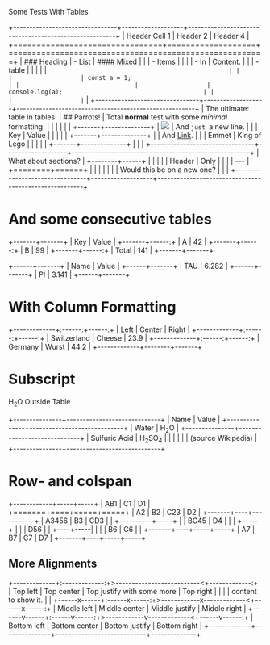 Some Tests With Tables

+--------------------------------+-------------------+-------------------------------------------------------+
| Header Cell 1                  | Header 2          | Header 4                                              |
+================================+===================+=======================================================+
| ### Heading                    | - List            | #### Mixed                                            |
|                                | - Items           |                                                       |
|                                | - In              | Content.                                              |
|                                | - table           |                                                       |
|                                |                   | ```                                                   |
|                                |                   | const a = 1;                                          |
|                                |                   | console.log(a);                                       |
|                                |                   | ```                                                   |
+--------------------------------+-------------------+-------------------------------------------------------+
| The ultimate: table in tables: | ## Parrots!       | Total **normal** test with some _minimal_ formatting. |
|                                |                   |                                                       |
| +-------+--------------+       | ![][image0]       | And `just `a new line.                                |
| | Key   | Value        |       |                   |                                                       |
| +-------+--------------+       |                   | And [Link](https://www.adobe.com/).                   |
| | Emmet | King of Lego |       |                   |                                                       |
| +-------+--------------+       |                   |                                                       |
+--------------------------------+-------------------+-------------------------------------------------------+
| What about sections?           | +--------+------+ |                                                       |
|                                | | Header | Only | |                                                       |
| ---                            | +========+======+ |                                                       |
|                                |                   |                                                       |
| Would this be on a new one?    |                   |                                                       |
+--------------------------------+-------------------+-------------------------------------------------------+

# And some consecutive tables

+-------+-------+
| Key   | Value |
+-------+------:+
| A     | 42    |
+-------+------:+
| B     | 99    |
+-------+------:+
| Total | 141   |
+-------+-------+

+------+-------+
| Name | Value |
+------+-------+
| TAU  | 6.282 |
+------+-------+
| PI   | 3.141 |
+------+-------+

# With Column Formatting

+-------------+:------:+------:+
| Left        | Center | Right |
+-------------+:------:+------:+
| Switzerland | Cheese | 23.9  |
+-------------+:------:+------:+
| Germany     | Wurst  | 44.2  |
+-------------+--------+-------+

# Subscript

H<sub>2</sub>O Outside Table

+---------------+-----------------------------+
| Name          | Value                       |
+---------------+-----------------------------+
| Water         | H<sub>2</sub>O              |
+---------------+-----------------------------+
| Sulfuric Acid | H<sub>2</sub>SO<sub>4</sub> |
|               |                             |
|               | (source Wikipedia)          |
+---------------+-----------------------------+

# Row- and colspan

+------------+-----+-----+
| AB1        | C1  | D1  |
+=======+====+=====+=====+
| A2    | B2 | C23 | D2  |
+-------+----+-----------+
| A3456 | B3 | CD3       |
|       +----------+-----+
|       | BC45     | D4  |
|       |          +-----+
|       |          | D56 |
|       +----+-----|     |
|       | B6 | C6  |     |
+-------+----+-----+-----+
| A7    | B7 | C7  | D7  |
+-------+----+-----+-----+

## More Alignments

+-------------+:-------------:+>--------------------------<+-------------:+
| Top left    | Top center    | Top justify with some more | Top right    |
|             |               | content to show it.        |              |
+------x------+:------x------:+>------------x-------------<+------x------:+
| Middle left | Middle center | Middle justify             | Middle right |
+------v------+:------v------:+>------------v-------------<+------v------:+
| Bottom left | Bottom center | Bottom justify             | Bottom right |
+-------------+---------------+----------------------------+--------------+

[image0]: https://ref--repo--owner.hlx.page/media_1c2e2c6c049ccf4b583431e14919687f3a39cc227.png#width=300&height=300

